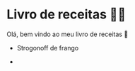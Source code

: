 # Livro de receitas :woman_cook:

Olá, bem vindo ao meu livro de receitas :wave:

- Strogonoff de frango

- 




